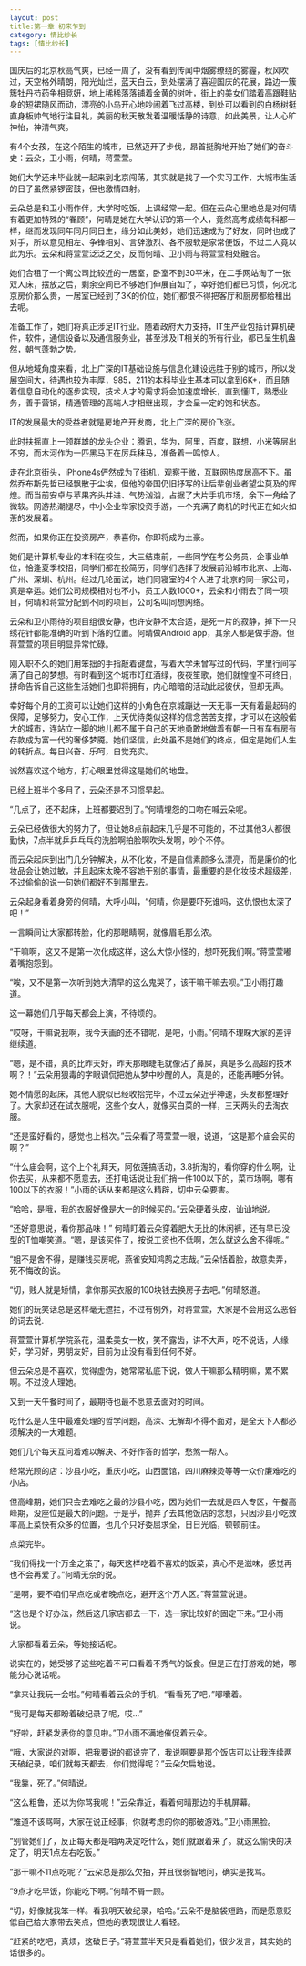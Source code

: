 ```yaml
---
layout: post
title:第一章 初来乍到 
category: 情比纱长
tags: [情比纱长]
---
```



国庆后的北京秋高气爽，已经一周了，没有看到传闻中烟雾缭绕的雾霾，秋风吹过，天空格外晴朗，阳光灿烂，蓝天白云，到处摆满了喜迎国庆的花展，路边一簇簇牡丹芍药争相竞妍，地上稀稀落落铺着金黄的树叶，街上的美女们踏着高跟鞋贴身的短裙随风而动，漂亮的小鸟开心地吵闹着飞过高楼，到处可以看到的白杨树挺直身板帅气地行注目礼，美丽的秋天散发着温暖恬静的诗意，如此美景，让人心旷神怡，神清气爽。

有4个女孩，在这个陌生的城市，已然迈开了步伐，昂首挺胸地开始了她们的奋斗史：云朵，卫小雨，何晴，蒋萱萱。

她们大学还未毕业就一起来到北京闯荡，其实就是找了一个实习工作，大城市生活的日子虽然紧锣密鼓，但也激情四射。

云朵总是和卫小雨作伴，大学时吃饭，上课经常一起。但在云朵心里她总是对何晴有着更加特殊的“眷顾”，何晴是她在大学认识的第一个人，竟然高考成绩每科都一样，继而发现同年同月同日生，缘分如此美妙，她们迅速成为了好友，同时也成了对手，所以意见相左、争锋相对、言辞激烈、各不服软是家常便饭，不过二人竟以此为乐。云朵和蒋萱萱泛泛之交，反而何晴、卫小雨与蒋萱萱相处融洽。

她们合租了一个离公司比较近的一居室，卧室不到30平米，在二手网站淘了一张双人床，摆放之后，剩余空间已不够她们伸展自如了，幸好她们都已习惯，何况北京房价那么贵，一居室已经到了3K的价位，她们都恨不得把客厅和厨房都给租出去呢。

准备工作了，她们将真正涉足IT行业。随着政府大力支持，IT生产业包括计算机硬件，软件，通信设备以及通信服务业，甚至涉及IT相关的所有行业，都已呈生机盎然，朝气蓬勃之势。

但从地域角度来看，北上广深的IT基础设施与信息化建设远胜于别的城市，所以发展空间大，待遇也较为丰厚，985，211的本科毕业生基本可以拿到6K+，而且随着信息自动化的逐步实现，技术人才的需求将会加速度增长，直到懂IT，熟悉业务，善于营销，精通管理的高端人才相继出现，才会呈一定的饱和状态。  

IT的发展最大的受益者就是房地产开发商，北上广深的房价飞涨。

此时扶摇直上一领群雄的龙头企业：腾讯，华为，阿里，百度，联想，小米等层出不穷，而木河作为一匹黑马正在厉兵秣马，准备着一鸣惊人。

走在北京街头，iPhone4s俨然成为了街机，观察于微，互联网热度居高不下。虽然乔布斯先哲已经飘散于尘埃，但他的帝国仍旧抒写的让后辈创业者望尘莫及的辉煌。而当前安卓与苹果齐头并进、气势汹汹，占据了大片手机市场，余下一角给了微软。网游热潮褪尽，中小企业举家投资手游，一个充满了商机的时代正在如火如荼的发展着。

然而，如果你正在投资房产，恭喜你，你即将成为土豪。

她们是计算机专业的本科在校生，大三结束前，一些同学在考公务员，企事业单位，恰逢夏季校招，同学们都在投简历，同学们选择了发展前沿城市北京、上海、广州、深圳、杭州。经过几轮面试，她们同寝室的4个人进了北京的同一家公司，真是幸运。她们公司规模相对也不小，员工人数1000+，云朵和小雨去了同一项目，何晴和蒋萱分配到不同的项目，公司名叫同想网络。

云朵和卫小雨待的项目组很安静，也许安静不太合适，是死一片的寂静，掉下一只绣花针都能准确的听到下落的位置。何晴做Android app，其余人都是做手游。但蒋萱萱的项目明显异常忙碌。

刚入职不久的她们用笨拙的手指敲着键盘，写着大学未曾写过的代码，字里行间写满了自己的梦想。有时看到这个城市灯红酒绿，夜夜笙歌，她们就惶惶不可终日，拼命告诉自己这些生活她们也即将拥有，内心暗暗的活动此起彼伏，但却无声。

幸好每个月的工资可以让她们这样的小角色在京城蹦达一天无事一天有着最起码的保障，足够努力，安心工作，上天优待类似这样的信念苦苦支撑，才可以在这般偌大的城市，连站立一脚的地儿都不属于自己的天地勇敢地做着有朝一日有车有房有存款成为富一代的奢侈梦魇。她们坚信，此处虽不是她们的终点，但定是她们人生的转折点。每日兴奋、乐呵，自觉充实。

诚然喜欢这个地方，打心眼里觉得这是她们的地盘。

已经上班半个多月了，云朵还是不习惯早起。

“几点了，还不起床，上班都要迟到了。”何晴埋怨的口吻在喊云朵呢。

云朵已经做很大的努力了，但让她8点前起床几乎是不可能的，不过其他3人都很勤快，7点半就乒乒乓乓的洗脸啊拍脸啊吹头发啊，吵个不停。

而云朵起床到出门几分钟解决，从不化妆，不是自信素颜多么漂亮，而是廉价的化妆品会让她过敏，并且起床太晚不容她干别的事情，最重要的是化妆技术超级差，不过偷偷的说一句她们都好不到那里去。

云朵起身看着身旁的何晴，大呼小叫，“何晴，你是要吓死谁吗，这仇恨也太深了吧！”

一言瞬间让大家都转脸，化的那眼睛啊，就像眉毛那么浓。

“干嘛啊，这又不是第一次化成这样，这么大惊小怪的，想吓死我们啊。”蒋萱萱嘟着嘴抱怨到。

“唉，又不是第一次听到她大清早的这么鬼哭了，该干嘛干嘛去呗。”卫小雨打趣道。

这一幕她们几乎每天都会上演，不待烦的。

“哎呀，干嘛说我啊，我今天画的还不错呢，是吧，小雨。”何晴不理睬大家的差评继续道。

“嗯，是不错，真的比昨天好，昨天那眼睫毛就像沾了鼻屎，真是多么高超的技术啊？！”云朵用狠毒的字眼调侃把她从梦中吵醒的人，真是的，还能再睡5分钟。

她不情愿的起床，其他人貌似已经收拾完毕，不过云朵近乎神速，头发都整理好了。大家却还在试衣服呢，这些个女人，就像买白菜的一样，三天两头的去淘衣服。

“还是蛮好看的，感觉也上档次。”云朵看了蒋萱萱一眼，说道，“这是那个庙会买的啊？”

“什么庙会啊，这个上个礼拜天，阿依莲搞活动，3.8折淘的，看你穿的什么啊，让你去买，从来都不愿意去，还打电话说让我们捎一件100以下的，菜市场啊，哪有100以下的衣服！”小雨的话从来都是这么精辟，切中云朵要害。

“哈哈，是哦，我的衣服好像是大一的时候买的。”云朵硬着头皮，讪讪地说。

“还好意思说，看你那品味！” 何晴盯着云朵穿着肥大无比的休闲裤，还有早已没型的T恤嘲笑道。“嗯，是该买件了，按说工资也不低啊，怎么就这么舍不得呢。”

“姐不是舍不得，是赚钱买房呢，燕雀安知鸿鹄之志哉。”云朵恬着脸，故意卖弄，死不悔改的说。

“切，贱人就是矫情，拿你那买衣服的100块钱去换房子去吧。”何晴怒道。

她们的玩笑话总是这样毫无遮拦，不过有例外，对蒋萱萱，大家是不会用这么恶俗的词去说.

蒋萱萱计算机学院系花，温柔美女一枚，笑不露齿，讲不大声，吃不说话，人缘好，学习好，男朋友好，目前为止没有看到任何不好。

但云朵总是不喜欢，觉得虚伪，她常常私底下说，做人干嘛那么精明嘛，累不累啊。不过没人理她。

又到一天午餐时间了，最期待也最不愿意去面对的时间。

吃什么是人生中最难处理的哲学问题，高深、无解却不得不面对，是全天下人都必须解决的一大难题。

她们几个每天互问着难以解决、不好作答的哲学，愁煞一帮人。

经常光顾的店：沙县小吃，重庆小吃，山西面馆，四川麻辣烫等等一众价廉难吃的小店。

但高峰期，她们只会去难吃之最的沙县小吃，因为她们一去就是四人专区，午餐高峰期，没座位是最大的问题。于是乎，抛弃了去其他饭店的念想，只因沙县小吃效率高上菜快有众多的位置，也几个只好委屈求全，日日光临，顿顿前往。

点菜完毕。

“我们得找一个万全之策了，每天这样吃着不喜欢的饭菜，真心不是滋味，感觉再也不会再爱了。”何晴无奈的说。

“是啊，要不咱们早点吃或者晚点吃，避开这个万人区。”蒋萱萱说道。

“这也是个好办法，然后这几家店都去一下，选一家比较好的固定下来。”卫小雨说。

大家都看着云朵，等她接话呢。

说实在的，她受够了这些吃着不可口看着不秀气的饭食。但是正在打游戏的她，哪能分心说话呢。

“拿来让我玩一会啦。”何晴看着云朵的手机，“看看死了吧，”嘟囔着。

“我可是每天都盼着破纪录了呢，哎...”

“好啦，赶紧发表你的意见啦。”卫小雨不满地催促着云朵。

“哦，大家说的对啊，把我要说的都说完了，我说啊要是那个饭店可以让我连续两天破纪录，咱们就每天都去，你们觉得呢？”云朵欠扁地说。

“我靠，死了。”何晴说。

“这么粗鲁，还以为你骂我呢！”云朵靠近，看着何晴那边的手机屏幕。

“难道不该骂啊，大家在说正经事，你就考虑的你的那破游戏。”卫小雨黑脸。

“别管她们了，反正每天都是咱两决定吃什么，她们就跟着来了。就这么愉快的决定了，明天1点左右吃饭。”

“那干嘛不11点吃呢？”云朵总是那么欠抽，并且很弱智地问，确实是找骂。

“9点才吃早饭，你能吃下啊。”何晴不屑一顾。

“切，好像就我笨一样。看我明天破纪录，哈哈。”云朵不是脑袋短路，而是愿意贬低自己给大家带去笑点，但她的表现很让人看轻。

“赶紧的吃吧，真烦，这破日子。”蒋萱萱半天只是看着她们，很少发言，其实她的话很多的。
